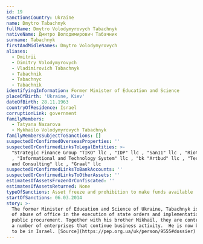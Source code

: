 ```yaml
---
id: 19
sanctionsCountry: Ukraine
name: Dmytro Tabachnyk
fullName: Dmytro Volodymyrovych Tabachnyk
nativeName: Дмитро Володимирович Табачник
surname: Tabachnyk
firstAndMidleNames: Dmytro Volodymyrovych
aliases:
  - Dmitrii
  - Dimitry Volodymyrovych
  - Vladimirovich Tabachnyk
  - Tabachnik
  - Tabachnyc
  - Tabachnik
identifyingInformation: Former Minister of Education and Science
placeOfBirth: 'Ukraine, Kiev'
dateOfBirth: 28.11.1963
countryOfResidence: Israel
corruptionLink: government
familyMembers:
  - Tatyana Nazarova
  - Mykhailo Volodymyrovych Tabachnyk
familyMembersSubjectToSanctions: []
suspectedOrConfirmedOverseasProperties: ''
suspectedOrConfirmedLinksToLegalEntities: >-
  "Strategic Finance Group "TIKO" llc , "IDP" llc , "San11" llc , "Riotrade" llc
  , "Informational and Technology System" llc , "bk "Artbud" llc , "Technology
  and Consulting" llc , "Graal" llc
suspectedOrConfirmedLinksToBankAccounts: ''
suspectedOrConfirmedLinksToOtherAssets: ''
estimatesOfAssetsFrozenOrConfiscated: ''
estimatesOfAssetsReturned: None
typeOfSanctions: Asset freeze and prohibition to make funds available
startOfSanctions: 06.03.2014
story: >-
  The former Minister of Education and Science of Ukraine, Tabachnyk is accused
  of abuse of office in the execution of state orders and implementation of
  public procurement. Together with his brother Mikhail, they are controllers of
  a number of enterprises that continue business activity.  He is now believed
  to be in Israel. [Source](https://pep.org.ua/uk/person/9555#dossier)
---
```

